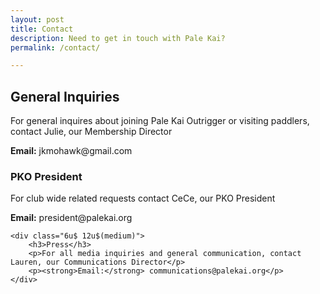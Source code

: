 ```yaml
---
layout: post
title: Contact
description: Need to get in touch with Pale Kai?
permalink: /contact/

---
```


<div class="row">
	<div class="12u 12u$(medium)">
		<h2>General Inquiries</h2>
		<p>For general inquires about joining Pale Kai Outrigger or visiting paddlers, contact Julie, our Membership Director</p>
		<p><strong>Email:</strong> jkmohawk@gmail.com </p>
	</div>
</div>
<div class="row">
	<div class="6u 12u$(medium)">
		<h3>PKO President</h3>
		<p>For club wide related requests contact CeCe, our PKO President</p>
		<p><strong>Email:</strong> president@palekai.org</p>
	</div>

	<div class="6u$ 12u$(medium)">
		<h3>Press</h3>
		<p>For all media inquiries and general communication, contact Lauren, our Communications Director</p>
		<p><strong>Email:</strong> communications@palekai.org</p>
	</div>
</div>

